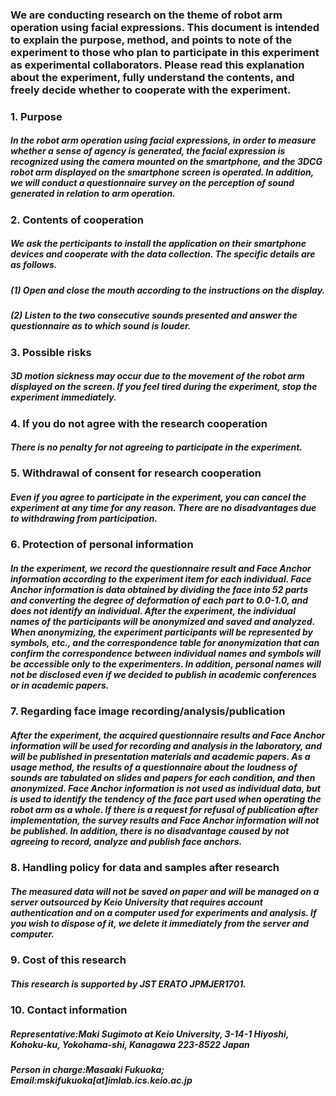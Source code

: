 ### We are conducting research on the theme of robot arm operation using facial expressions. This document is intended to explain the purpose, method, and points to note of the experiment to those who plan to participate in this experiment as experimental collaborators. Please read this explanation about the experiment, fully understand the contents, and freely decide whether to cooperate with the experiment.

### 1. Purpose
##### In the robot arm operation using facial expressions, in order to measure whether a sense of agency is generated, the facial expression is recognized using the camera mounted on the smartphone, and the 3DCG robot arm displayed on the smartphone screen is operated. In addition, we will conduct a questionnaire survey on the perception of sound generated in relation to arm operation.

### 2. Contents of cooperation
##### We ask the perticipants to install the application on their smartphone devices and cooperate with the data collection. The specific details are as follows.
##### (1) Open and close the mouth according to the instructions on the display.
##### (2) Listen to the two consecutive sounds presented and answer the questionnaire as to which sound is louder.

### 3. Possible risks
##### 3D motion sickness may occur due to the movement of the robot arm displayed on the screen. If you feel tired during the experiment, stop the experiment immediately.

### 4. If you do not agree with the research cooperation
##### There is no penalty for not agreeing to participate in the experiment.

### 5. Withdrawal of consent for research cooperation
##### Even if you agree to participate in the experiment, you can cancel the experiment at any time for any reason. There are no disadvantages due to withdrawing from participation.

### 6. Protection of personal information
##### In the experiment, we record the questionnaire result and Face Anchor information according to the experiment item for each individual. Face Anchor information is data obtained by dividing the face into 52 parts and converting the degree of deformation of each part to 0.0-1.0, and does not identify an individual. After the experiment, the individual names of the participants will be anonymized and saved and analyzed. When anonymizing, the experiment participants will be represented by symbols, etc., and the correspondence table for anonymization that can confirm the correspondence between individual names and symbols will be accessible only to the experimenters. In addition, personal names will not be disclosed even if we decided to publish in academic conferences or in academic papers.

### 7. Regarding face image recording/analysis/publication
##### After the experiment, the acquired questionnaire results and Face Anchor information will be used for recording and analysis in the laboratory, and will be published in presentation materials and academic papers. As a usage method, the results of a questionnaire about the loudness of sounds are tabulated on slides and papers for each condition, and then anonymized. Face Anchor information is not used as individual data, but is used to identify the tendency of the face part used when operating the robot arm as a whole. If there is a request for refusal of publication after implementation, the survey results and Face Anchor information will not be published. In addition, there is no disadvantage caused by not agreeing to record, analyze and publish face anchors. 

### 8. Handling policy for data and samples after research
##### The measured data will not be saved on paper and will be managed on a server outsourced by Keio University that requires account authentication and on a computer used for experiments and analysis. If you wish to dispose of it, we delete it immediately from the server and computer.

### 9. Cost of this research
##### This research is supported by JST ERATO JPMJER1701. 

### 10. Contact information
##### Representative:Maki Sugimoto at Keio University, 3-14-1 Hiyoshi, Kohoku-ku, Yokohama-shi, Kanagawa 223-8522 Japan
##### Person in charge:Masaaki Fukuoka; Email:mskifukuoka[at]imlab.ics.keio.ac.jp 
